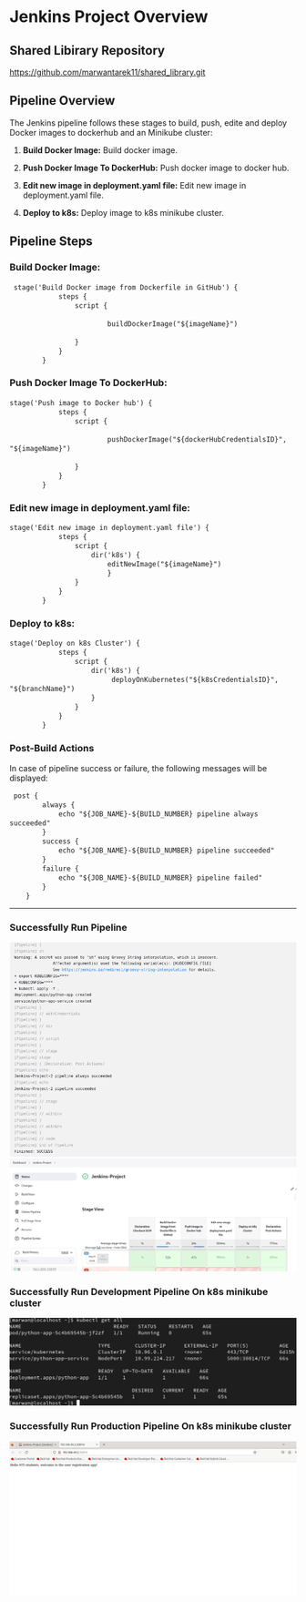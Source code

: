 # Jenkins Project Overview

## Shared Libirary Repository
https://github.com/marwantarek11/shared_library.git

## Pipeline Overview

The Jenkins pipeline follows these stages to build, push, edite and deploy Docker images to dockerhub and an Minikube cluster:

1. **Build Docker Image:** Build docker image.

2. **Push Docker Image To DockerHub:** Push docker image to docker hub.

3. **Edit new image in deployment.yaml file:** Edit new image in deployment.yaml file.

4. **Deploy to k8s:**  Deploy image to k8s minikube cluster.


## Pipeline Steps

### Build Docker Image:

```
 stage('Build Docker image from Dockerfile in GitHub') {
            steps {
                script {
                 	
                 		buildDockerImage("${imageName}")
                      
                }
            }
        }
```



### Push Docker Image To DockerHub:

```
stage('Push image to Docker hub') {
            steps {
                script {
                 	
                 		pushDockerImage("${dockerHubCredentialsID}", "${imageName}")
                      
                }
            }
        }

```

### Edit new image in deployment.yaml file:

```
stage('Edit new image in deployment.yaml file') {
            steps {
                script { 
                	dir('k8s') {
				        editNewImage("${imageName}")
                    	}
                }
            }
        }
```
### Deploy to k8s:

```
stage('Deploy on k8s Cluster') {
            steps {
                script { 
                	dir('k8s') {
				         deployOnKubernetes("${k8sCredentialsID}", "${branchName}")
                    }
                }
            }
        }

```


### Post-Build Actions
In case of pipeline success or failure, the following messages will be displayed:
```
 post {
        always {
            echo "${JOB_NAME}-${BUILD_NUMBER} pipeline always succeeded"
        }
        success {
            echo "${JOB_NAME}-${BUILD_NUMBER} pipeline succeeded"
        }
        failure {
            echo "${JOB_NAME}-${BUILD_NUMBER} pipeline failed"
        }
    }
```
----
### Successfully Run Pipeline
![](https://github.com/marwantarek11/Nti-Jenkins-Lab/blob/main/screenshots/jenkins%20.png)
![](https://github.com/marwantarek11/Nti-Jenkins-Lab/blob/main/screenshots/jenkins%20project.png)

### Successfully Run Development Pipeline On k8s minikube cluster
![](https://github.com/marwantarek11/Nti-Jenkins-Lab/blob/main/screenshots/minikube%20result.png)

### Successfully Run Production Pipeline On k8s minikube cluster
![](https://github.com/marwantarek11/Nti-Jenkins-Lab/blob/main/screenshots/running.png)
